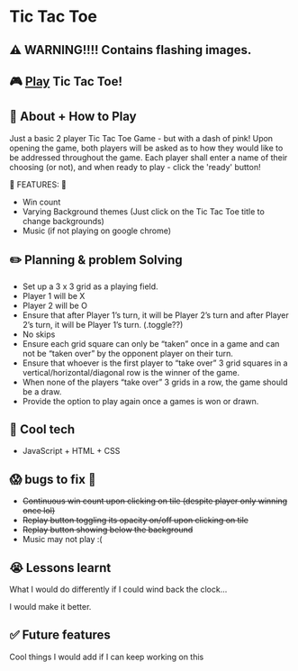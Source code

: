 # Tic Tac Toe

## :warning: WARNING!!!! Contains flashing images. 

## :video_game: [Play](https://kateyvonnenow.github.io/tic-tac-toe/) Tic Tac Toe!

## :book: About + How to Play

Just a basic 2 player Tic Tac Toe Game - but with a dash of pink! 
Upon opening the game, both players will be asked as to how they would like to be addressed throughout the game. Each player shall enter a name of their choosing (or not), and when ready to play - click the 'ready' button!

:cake: FEATURES: :cake:
- Win count
- Varying Background themes (Just click on the Tic Tac Toe title to change backgrounds)
- Music (if not playing on google chrome)

## :pencil2: Planning & problem Solving

- Set up a 3 x 3 grid as a playing field.
- Player 1 will be X
- Player 2 will be O
- Ensure that after Player 1’s turn, it will be Player 2’s turn and after Player 2’s turn, it will be Player 1’s turn. (.toggle??)
- No skips
- Ensure each grid square can only be “taken” once in a game and can not be “taken over” by the opponent player on their turn.
- Ensure that whoever is the first player to “take over” 3 grid squares in a vertical/horizontal/diagonal row is the winner of the game.
- When none of the players “take over” 3 grids in a row, the game should be a draw.
- Provide the option to play again once a games is won or drawn.

## :rocket: Cool tech

- JavaScript + HTML + CSS

## :scream: bugs to fix :shit:

- ~~Continuous win count upon clicking on tile (despite player only winning once lol)~~
- ~~Replay button toggling its opacity on/off upon clicking on tile~~
- ~~Replay button showing below the background~~
- Music may not play :(

## :sob: Lessons learnt

What I would do differently if I could wind back the clock...

I would make it better.

## :white_check_mark: Future features

Cool things I would add if I can keep working on this
